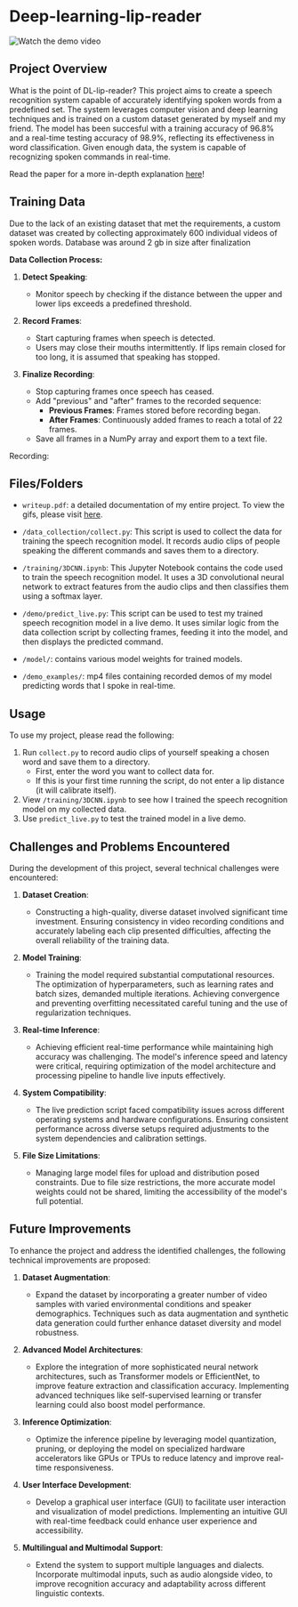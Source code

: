 # Deep-learning-lip-reader

![Watch the demo video](https://github.com/user-attachments/assets/d9f69e9f-02e3-4f67-b97d-de76bbb4116a)

## Project Overview

What is the point of DL-lip-reader? This project aims to create a speech recognition system capable of accurately identifying spoken words from a predefined set. The system leverages computer vision and deep learning techniques and is trained on a custom dataset generated by myself and my friend. The model has been succesful with a training accuracy of 96.8% and a real-time testing accuracy of 98.9%, reflecting its effectiveness in word classification. Given enough data, the system is capable of recognizing spoken commands in real-time.

Read the paper for a more in-depth explanation [here](https://docs.google.com/document/d/1wcgc2VE5HnOLy8nQ6LmYVnoI-_koHmark5gJUKDQPj4/edit)!

## Training Data

Due to the lack of an existing dataset that met the requirements, a custom dataset was created by collecting approximately 600 individual videos of spoken words. Database was around 2 gb in size after finalization

**Data Collection Process:**

1. **Detect Speaking**:
   - Monitor speech by checking if the distance between the upper and lower lips exceeds a predefined threshold.
   
2. **Record Frames**:
   - Start capturing frames when speech is detected.
   - Users may close their mouths intermittently. If lips remain closed for too long, it is assumed that speaking has stopped.
   
3. **Finalize Recording**:
   - Stop capturing frames once speech has ceased.
   - Add "previous" and "after" frames to the recorded sequence:
     - **Previous Frames**: Frames stored before recording began.
     - **After Frames**: Continuously added frames to reach a total of 22 frames.
   - Save all frames in a NumPy array and export them to a text file.

Recording:

## Files/Folders

- `writeup.pdf`: a detailed documentation of my entire project. To view the gifs, please visit [here](https://docs.google.com/document/d/1FLVwjXf4BfxgjIBl9CszCMwwwQ-Tm0crAv71qGPmLCM/edit).

- `/data_collection/collect.py`: This script is used to collect the data for training the speech recognition model. It records audio clips of people speaking the different commands and saves them to a directory.

- `/training/3DCNN.ipynb`: This Jupyter Notebook contains the code used to train the speech recognition model. It uses a 3D convolutional neural network to extract features from the audio clips and then classifies them using a softmax layer.

- `/demo/predict_live.py`: This script can be used to test my trained speech recognition model in a live demo. It uses similar logic from the data collection script by collecting frames, feeding it into the model, and then displays the predicted command.

- `/model/`: contains various model weights for trained models.

- `/demo_examples/`: mp4 files containing recorded demos of my model predicting words that I spoke in real-time.


## Usage

To use my project, please read the following:

1. Run `collect.py` to record audio clips of yourself speaking a chosen word and save them to a directory.
    - First, enter the word you want to collect data for.
    - If this is your first time running the script, do not enter a lip distance (it will calibrate itself).
2. View `/training/3DCNN.ipynb` to see how I trained the speech recognition model on my collected data.
3. Use `predict_live.py` to test the trained model in a live demo. 

## Challenges and Problems Encountered

During the development of this project, several technical challenges were encountered:

1. **Dataset Creation**:
   - Constructing a high-quality, diverse dataset involved significant time investment. Ensuring consistency in video recording conditions and accurately labeling each clip presented difficulties, affecting the overall reliability of the training data.

2. **Model Training**:
   - Training the model required substantial computational resources. The optimization of hyperparameters, such as learning rates and batch sizes, demanded multiple iterations. Achieving convergence and preventing overfitting necessitated careful tuning and the use of regularization techniques.

3. **Real-time Inference**:
   - Achieving efficient real-time performance while maintaining high accuracy was challenging. The model's inference speed and latency were critical, requiring optimization of the model architecture and processing pipeline to handle live inputs effectively.

4. **System Compatibility**:
   - The live prediction script faced compatibility issues across different operating systems and hardware configurations. Ensuring consistent performance across diverse setups required adjustments to the system dependencies and calibration settings.

5. **File Size Limitations**:
   - Managing large model files for upload and distribution posed constraints. Due to file size restrictions, the more accurate model weights could not be shared, limiting the accessibility of the model's full potential.

## Future Improvements

To enhance the project and address the identified challenges, the following technical improvements are proposed:

1. **Dataset Augmentation**:
   - Expand the dataset by incorporating a greater number of video samples with varied environmental conditions and speaker demographics. Techniques such as data augmentation and synthetic data generation could further enhance dataset diversity and model robustness.

2. **Advanced Model Architectures**:
   - Explore the integration of more sophisticated neural network architectures, such as Transformer models or EfficientNet, to improve feature extraction and classification accuracy. Implementing advanced techniques like self-supervised learning or transfer learning could also boost model performance.

3. **Inference Optimization**:
   - Optimize the inference pipeline by leveraging model quantization, pruning, or deploying the model on specialized hardware accelerators like GPUs or TPUs to reduce latency and improve real-time responsiveness.

4. **User Interface Development**:
   - Develop a graphical user interface (GUI) to facilitate user interaction and visualization of model predictions. Implementing an intuitive GUI with real-time feedback could enhance user experience and accessibility.

5. **Multilingual and Multimodal Support**:
   - Extend the system to support multiple languages and dialects. Incorporate multimodal inputs, such as audio alongside video, to improve recognition accuracy and adaptability across different linguistic contexts.




